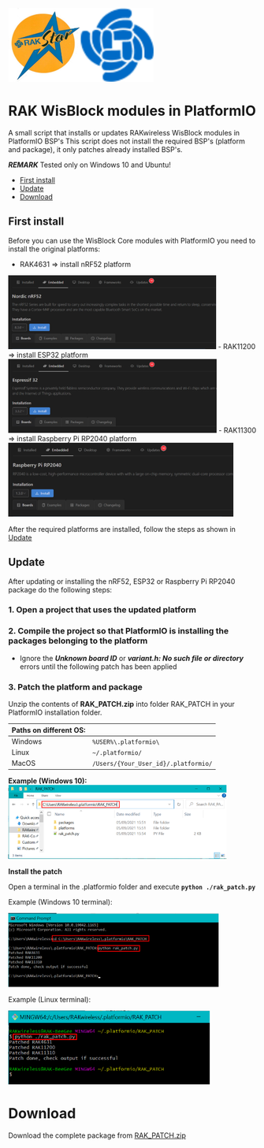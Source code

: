 <img src="assets/rakstar.jpg" alt="RAKstar" height="150"><img src="assets/RAK-Whirls.png" alt="RAKwireless" height="150">
# RAK WisBlock modules in PlatformIO

A small script that installs or updates RAKwireless WisBlock modules in PlatformIO BSP's
This script does not install the required BSP's (platform and package), it only patches already installed BSP's.

_**REMARK**_
Tested only on Windows 10 and Ubuntu!

- [First install](#first-install)
- [Update](#update)
- [Download](#download)

## First install
Before you can use the WisBlock Core modules with PlatformIO you need to install the original platforms:
- RAK4631 => install nRF52 platform    
<img src="assets/Platform-nRF52.png" alt="nRF52 platform" height="150">
- RAK11200 => install ESP32 platform
<img src="assets/Platform-ESP32.png" alt="nRF52 platform" height="150">
- RAK11300 => install Raspberry Pi RP2040 platform
<img src="assets/Platform-RP2040.png" alt="nRF52 platform" height="150">

After the required platforms are installed, follow the steps as shown in [Update](update)

## Update
After updating or installing the nRF52, ESP32 or Raspberry Pi RP2040 package do the following steps:

### 1. Open a project that uses the updated platform

### 2. Compile the project so that PlatformIO is installing the packages belonging to the platform
   - Ignore the _**Unknown board ID**_ or _**variant.h: No such file or directory**_ errors until the following patch has been applied

### 3. Patch the platform and package   

Unzip the contents of **RAK_PATCH.zip** into folder RAK_PATCH in your PlatformIO installation folder.    
   
| Paths on different OS: |    |    
| --- | --- |    
| Windows | `%USER%\.platformio\` | 
| Linux | `~/.platformio/` | 
| MacOS | `/Users/{Your_User_id}/.platformio/` | 
   
**Example (Windows 10):**    
<img src="assets/folder-view.png" alt="PlatformIO" height="150">

**Install the patch**    

Open a terminal in the .platformio folder and execute **`python ./rak_patch.py`**

Example (Windows 10 terminal):    

<img src="assets/patch_windows.png" alt="Windows 10" height="150">

Example (Linux terminal):    

<img src="assets/patch_linux.png" alt="Linux" height="150">

# Download

Download the complete package from [RAK_PATCH.zip](https://raw.githubusercontent.com/RAKWireless/WisBlock/master/PlatformIO/RAK_PATCH.zip)